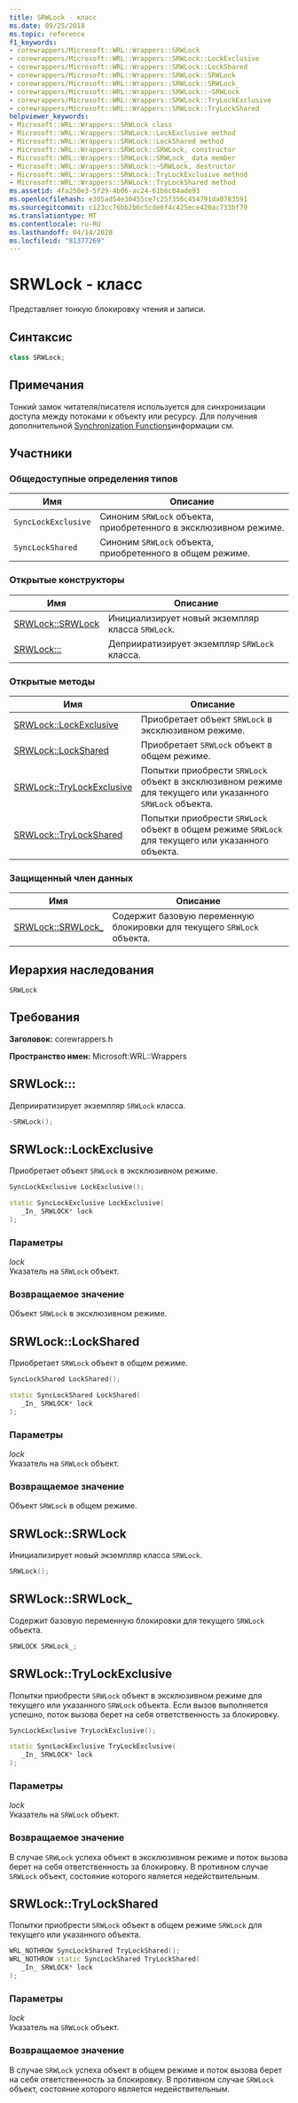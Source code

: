 ```yaml
---
title: SRWLock - класс
ms.date: 09/25/2018
ms.topic: reference
f1_keywords:
- corewrappers/Microsoft::WRL::Wrappers::SRWLock
- corewrappers/Microsoft::WRL::Wrappers::SRWLock::LockExclusive
- corewrappers/Microsoft::WRL::Wrappers::SRWLock::LockShared
- corewrappers/Microsoft::WRL::Wrappers::SRWLock::SRWLock
- corewrappers/Microsoft::WRL::Wrappers::SRWLock::SRWLock_
- corewrappers/Microsoft::WRL::Wrappers::SRWLock::~SRWLock
- corewrappers/Microsoft::WRL::Wrappers::SRWLock::TryLockExclusive
- corewrappers/Microsoft::WRL::Wrappers::SRWLock::TryLockShared
helpviewer_keywords:
- Microsoft::WRL::Wrappers::SRWLock class
- Microsoft::WRL::Wrappers::SRWLock::LockExclusive method
- Microsoft::WRL::Wrappers::SRWLock::LockShared method
- Microsoft::WRL::Wrappers::SRWLock::SRWLock, constructor
- Microsoft::WRL::Wrappers::SRWLock::SRWLock_ data member
- Microsoft::WRL::Wrappers::SRWLock::~SRWLock, destructor
- Microsoft::WRL::Wrappers::SRWLock::TryLockExclusive method
- Microsoft::WRL::Wrappers::SRWLock::TryLockShared method
ms.assetid: 4fa250e3-5f29-4b06-ac24-61b6c04ade93
ms.openlocfilehash: e305ad54e30455ce7c25f356c454791da0783591
ms.sourcegitcommit: c123cc76bb2b6c5cde6f4c425ece420ac733bf70
ms.translationtype: MT
ms.contentlocale: ru-RU
ms.lasthandoff: 04/14/2020
ms.locfileid: "81377269"
---
```

# <a name="srwlock-class"></a>SRWLock - класс

Представляет тонкую блокировку чтения и записи.

## <a name="syntax"></a>Синтаксис

```cpp
class SRWLock;
```

## <a name="remarks"></a>Примечания

Тонкий замок читателя/писателя используется для синхронизации доступа между потоками к объекту или ресурсу. Для получения дополнительной [Synchronization Functions](/windows/win32/Sync/synchronization-functions)информации см.

## <a name="members"></a>Участники

### <a name="public-typedefs"></a>Общедоступные определения типов

Имя                | Описание
------------------- | -------------------------------------------------------------------
`SyncLockExclusive` | Синоним `SRWLock` объекта, приобретенного в эксклюзивном режиме.
`SyncLockShared`    | Синоним `SRWLock` объекта, приобретенного в общем режиме.

### <a name="public-constructors"></a>Открытые конструкторы

Имя                                     | Описание
---------------------------------------- | --------------------------------------------------
[SRWLock::SRWLock](#srwlock-constructor) | Инициализирует новый экземпляр класса `SRWLock`.
[SRWLock:::](#tilde-srwlock)      | Деприиратизирует экземпляр `SRWLock` класса.

### <a name="public-methods"></a>Открытые методы

Имя                                           | Описание
---------------------------------------------- | -------------------------------------------------------------------------------------------------------
[SRWLock::LockExclusive](#lockexclusive)       | Приобретает объект `SRWLock` в эксклюзивном режиме.
[SRWLock::LockShared](#lockshared)             | Приобретает `SRWLock` объект в общем режиме.
[SRWLock::TryLockExclusive](#trylockexclusive) | Попытки приобрести `SRWLock` объект в эксклюзивном режиме для текущего или указанного `SRWLock` объекта.
[SRWLock::TryLockShared](#trylockshared)       | Попытки приобрести `SRWLock` объект в общем режиме `SRWLock` для текущего или указанного объекта.

### <a name="protected-data-member"></a>Защищенный член данных

Имя                                      | Описание
----------------------------------------- | -----------------------------------------------------------------------
[SRWLock::SRWLock_](#srwlock-data-member) | Содержит базовую переменную блокировки для текущего `SRWLock` объекта.

## <a name="inheritance-hierarchy"></a>Иерархия наследования

`SRWLock`

## <a name="requirements"></a>Требования

**Заголовок:** corewrappers.h

**Пространство имен:** Microsoft:WRL::Wrappers

## <a name="srwlocksrwlock"></a><a name="tilde-srwlock"></a>SRWLock:::

Деприиратизирует экземпляр `SRWLock` класса.

```cpp
~SRWLock();
```

## <a name="srwlocklockexclusive"></a><a name="lockexclusive"></a>SRWLock::LockExclusive

Приобретает объект `SRWLock` в эксклюзивном режиме.

```cpp
SyncLockExclusive LockExclusive();

static SyncLockExclusive LockExclusive(
   _In_ SRWLOCK* lock
);
```

### <a name="parameters"></a>Параметры

*lock*<br/>
Указатель на `SRWLock` объект.

### <a name="return-value"></a>Возвращаемое значение

Объект `SRWLock` в эксклюзивном режиме.

## <a name="srwlocklockshared"></a><a name="lockshared"></a>SRWLock::LockShared

Приобретает `SRWLock` объект в общем режиме.

```cpp
SyncLockShared LockShared();

static SyncLockShared LockShared(
   _In_ SRWLOCK* lock
);
```

### <a name="parameters"></a>Параметры

*lock*<br/>
Указатель на `SRWLock` объект.

### <a name="return-value"></a>Возвращаемое значение

Объект `SRWLock` в общем режиме.

## <a name="srwlocksrwlock"></a><a name="srwlock-constructor"></a>SRWLock::SRWLock

Инициализирует новый экземпляр класса `SRWLock`.

```cpp
SRWLock();
```

## <a name="srwlocksrwlock_"></a><a name="srwlock-data-member"></a>SRWLock::SRWLock_

Содержит базовую переменную блокировки для текущего `SRWLock` объекта.

```cpp
SRWLOCK SRWLock_;
```

## <a name="srwlocktrylockexclusive"></a><a name="trylockexclusive"></a>SRWLock::TryLockExclusive

Попытки приобрести `SRWLock` объект в эксклюзивном режиме для текущего или указанного `SRWLock` объекта. Если вызов выполняется успешно, поток вызова берет на себя ответственность за блокировку.

```cpp
SyncLockExclusive TryLockExclusive();

static SyncLockExclusive TryLockExclusive(
   _In_ SRWLOCK* lock
);
```

### <a name="parameters"></a>Параметры

*lock*<br/>
Указатель на `SRWLock` объект.

### <a name="return-value"></a>Возвращаемое значение

В случае `SRWLock` успеха объект в эксклюзивном режиме и поток вызова берет на себя ответственность за блокировку. В противном случае `SRWLock` объект, состояние которого является недействительным.

## <a name="srwlocktrylockshared"></a><a name="trylockshared"></a>SRWLock::TryLockShared

Попытки приобрести `SRWLock` объект в общем режиме `SRWLock` для текущего или указанного объекта.

```cpp
WRL_NOTHROW SyncLockShared TryLockShared();
WRL_NOTHROW static SyncLockShared TryLockShared(
   _In_ SRWLOCK* lock
);
```

### <a name="parameters"></a>Параметры

*lock*<br/>
Указатель на `SRWLock` объект.

### <a name="return-value"></a>Возвращаемое значение

В случае `SRWLock` успеха объект в общем режиме и поток вызова берет на себя ответственность за блокировку. В противном случае `SRWLock` объект, состояние которого является недействительным.
